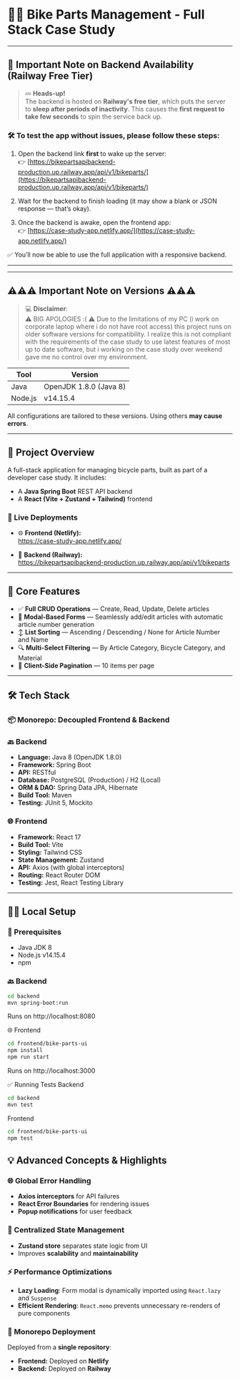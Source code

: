 # 🚴‍♂️ Bike Parts Management - Full Stack Case Study


---

## 🚨 Important Note on Backend Availability (Railway Free Tier)

> 💤 **Heads-up!**  
The backend is hosted on **Railway's free tier**, which puts the server to **sleep after periods of inactivity**. This causes the **first request to take few seconds** to spin the service back up.

### 🛠️ To test the app without issues, please follow these steps:

1. Open the backend link **first** to wake up the server:  
   👉 [https://bikepartsapibackend-production.up.railway.app/api/v1/bikeparts/](https://bikepartsapibackend-production.up.railway.app/api/v1/bikeparts/)

2. Wait for the backend to finish loading (it may show a blank or JSON response — that’s okay).

3. Once the backend is awake, open the frontend app:  
   👉 [https://case-study-app.netlify.app/](https://case-study-app.netlify.app/)

✅ You’ll now be able to use the full application with a responsive backend.

---

---

## ⚠️⚠️⚠️ Important Note on Versions ⚠️⚠️⚠️

> 💻 **Disclaimer**:  
⚠️ BIG APOLOGIES :( ⚠️ Due to the limitations of my PC (i work on corporate laptop where i do not have root access) this project runs on older software versions for compatibility. I realize this is not compliant with the requirements of the case study to use latest features of most up to date software, but i working on the case study over weekend gave me no control over my environment.

| Tool     | Version         |
|----------|------------------|
| Java     | OpenJDK 1.8.0 (Java 8) |
| Node.js  | v14.15.4         |

All configurations are tailored to these versions. Using others **may cause errors**.

---

## 📌 Project Overview

A full-stack application for managing bicycle parts, built as part of a developer case study. It includes:

- A **Java Spring Boot** REST API backend
- A **React (Vite + Zustand + Tailwind)** frontend

### 🔗 Live Deployments

- 🌐 **Frontend (Netlify):**  
  https://case-study-app.netlify.app/

- 🔧 **Backend (Railway):**  
  https://bikepartsapibackend-production.up.railway.app/api/v1/bikeparts

---

## 🚀 Core Features

- ✅ **Full CRUD Operations** — Create, Read, Update, Delete articles  
- 🧾 **Modal-Based Forms** — Seamlessly add/edit articles with automatic article number generation  
- ↕️ **List Sorting** — Ascending / Descending / None for Article Number and Name  
- 🔍 **Multi-Select Filtering** — By Article Category, Bicycle Category, and Material  
- 📄 **Client-Side Pagination** — 10 items per page  

---

## 🛠️ Tech Stack

### 📦 Monorepo: Decoupled Frontend & Backend

### 🔙 Backend
- **Language:** Java 8 (OpenJDK 1.8.0)
- **Framework:** Spring Boot
- **API:** RESTful
- **Database:** PostgreSQL (Production) / H2 (Local)
- **ORM & DAO:** Spring Data JPA, Hibernate
- **Build Tool:** Maven
- **Testing:** JUnit 5, Mockito

### 🌐 Frontend
- **Framework:** React 17
- **Build Tool:** Vite
- **Styling:** Tailwind CSS
- **State Management:** Zustand
- **API:** Axios (with global interceptors)
- **Routing:** React Router DOM
- **Testing:** Jest, React Testing Library

---

## 🧑‍💻 Local Setup

### 🔧 Prerequisites
- Java JDK 8
- Node.js v14.15.4
- npm

### 🔙 Backend

```bash
cd backend
mvn spring-boot:run
```
Runs on http://localhost:8080

🌐 Frontend
```bash
cd frontend/bike-parts-ui
npm install
npm run start
```
Runs on http://localhost:3000

✅ Running Tests
Backend

```bash
cd backend
mvn test
```

Frontend

```bash
cd frontend/bike-parts-ui
npm test
```

## 💡 Advanced Concepts & Highlights

### 🌐 Global Error Handling
- **Axios interceptors** for API failures  
- **React Error Boundaries** for rendering issues  
- **Popup notifications** for user feedback

### 🧠 Centralized State Management
- **Zustand store** separates state logic from UI  
- Improves **scalability** and **maintainability**

### ⚡ Performance Optimizations
- **Lazy Loading**: Form modal is dynamically imported using `React.lazy` and `Suspense`  
- **Efficient Rendering**: `React.memo` prevents unnecessary re-renders of pure components

### 🚀 Monorepo Deployment
Deployed from a **single repository**:

- **Frontend:** Deployed on **Netlify**
- **Backend:** Deployed on **Railway**
